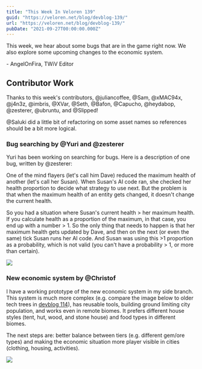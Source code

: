 ```yaml
---
title: "This Week In Veloren 139"
guid: "https://veloren.net/blog/devblog-139/"
url: "https://veloren.net/blog/devblog-139/"
pubDate: "2021-09-27T00:00:00.000Z"
---
```


This week, we hear about some bugs that are in the game right now. We also explore some upcoming changes to the economic system.

\- AngelOnFira, TWiV Editor

## Contributor Work

Thanks to this week's contributors, @juliancoffee, @Sam, @xMAC94x, @j4n3z, @imbris, @XVar, @Seth, @Bafon, @Capucho, @heydabop, @zesterer, @ubruntu, and @Slipped!

@Saluki did a little bit of refactoring on some asset names so references should be a bit more logical.

### Bug searching by @Yuri and @zesterer

Yuri has been working on searching for bugs. Here is a description of one bug, written by @zesterer:

One of the mind flayers (let's call him Dave) reduced the maximum health of another (let's call her Susan). When Susan's AI code ran, she checked her health proportion to decide what strategy to use next. But the problem is that when the maximum health of an entity gets changed, it doesn't change the current health.

So you had a situation where Susan's current health > her maximum health. If you calculate health as a proportion of the maximum, in that case, you end up with a number > 1. So the only thing that needs to happen is that her maximum health gets updated by Dave, and then on the next (or even the same) tick Susan runs her AI code. And Susan was using this >1 proportion as a probability, which is not valid (you can't have a probability > 1, or more than certain).

![](https://s3.eu-central-2.wasabisys.com/veloren-blog/cdn/523568428905398283/888866981766381639/screenshot_1631992793141.png)

### New economic system by @Christof

I have a working prototype of the new economic system in my side branch. This system is much more complex (e.g. compare the image below to older tech trees in [devblog 114](https://veloren.net/devblog-114)), has reusable tools, building ground limiting city population, and works even in remote biomes. It prefers different house styles (tent, hut, wood, and stone house) and food types in different biomes.

The next steps are: better balance between tiers (e.g. different gem/ore types) and making the economic situation more player visible in cities (clothing, housing, activities).

![](https://s3.eu-central-2.wasabisys.com/veloren-blog/cdn/597826574095613962/892529116790816799/economy.png)
